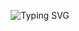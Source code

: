 
<p align="center">
  <img src="https://readme-typing-svg.herokuapp.com/?font=Righto&size=35&center=true&vCenter=true&width=500&height=70&duration=4000&lines=Hi+There!+👋;+I'm+Tuxtoshov+Sardor!;+I'm+Front-End+Developer!;+tokhtoshovdev!+🤎" alt="Typing SVG" />
</p>

